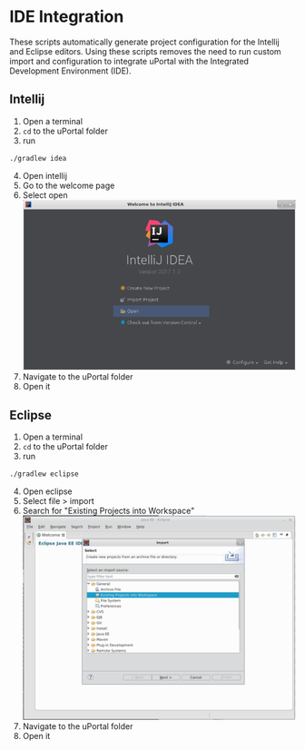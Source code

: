 # IDE Integration

These scripts automatically generate project configuration for the Intellij and Eclipse editors.
Using these scripts removes the need to run custom import and configuration to integrate uPortal with the Integrated Development Environment (IDE).

## Intellij

1. Open a terminal
2. `cd` to the uPortal folder
3. run
```sh
./gradlew idea
```
4. Open intellij
5. Go to the welcome page
6. Select open
![open in intellij](../../images/intellij_open.png)
7. Navigate to the uPortal folder
8. Open it

## Eclipse

1. Open a terminal
2. `cd` to the uPortal folder
3. run
```sh
./gradlew eclipse
```
4. Open eclipse
6. Select file > import
7. Search for "Existing Projects into Workspace"
![open in eclipse](../../images/eclipse_import.png)
7. Navigate to the uPortal folder
8. Open it
